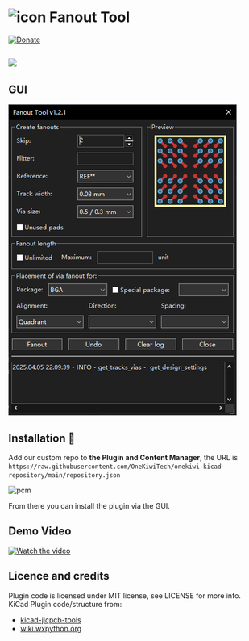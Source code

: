 # ![icon](onekiwi/icon.png) Fanout Tool

[![Donate](https://img.shields.io/badge/PayPal-Buy%20Me%20a%20Coffee-brightgreen?style=flat&logo=PayPal)](https://paypal.me/phutruong811)

##
<img src="https://img.shields.io/badge/KiCad-v8-brightgreen?style=flat&logo=KiCad">


## GUI
![screenshot](doc/fanout_tool.png)

## Installation 💾

Add our custom repo to **the Plugin and Content Manager**, the URL is `https://raw.githubusercontent.com/OneKiwiTech/onekiwi-kicad-repository/main/repository.json`

![pcm](doc/pcm.png)

From there you can install the plugin via the GUI.


## Demo Video
[![Watch the video](https://img.youtube.com/vi/-J81S3inhoc/sddefault.jpg)](https://youtu.be/-J81S3inhoc)

## Licence and credits
Plugin code is licensed under MIT license, see LICENSE for more info.  
KiCad Plugin code/structure from:
- [kicad-jlcpcb-tools](https://github.com/Bouni/kicad-jlcpcb-tools)
- [wiki.wxpython.org](https://wiki.wxpython.org/ModelViewController)
